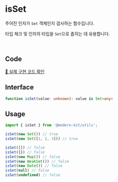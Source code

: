 # isSet

주어진 인자가 `Set` 객체인지 검사하는 함수입니다.

타입 체크 및 인자의 타입을 `Set`으로 좁히는 데 유용합니다.

<br />

## Code
[🔗 실제 구현 코드 확인](https://github.com/modern-agile-team/modern-kit/blob/main/packages/utils/src/validator/isSet/index.ts)

## Interface
```ts title="typescript"
function isSet(value: unknown): value is Set<any>
```

## Usage
``` ts title="typescript"
import { isSet } from '@modern-kit/utils';

isSet(new Set()) // true
isSet(new Set([1, 2, 3])) // true

isSet([]) // false
isSet({}) // false
isSet(new Map()) // false
isSet(new WeakSet()) // false
isSet(new Date()) // false
isSet(null) // false
isSet(undefined) // false
```